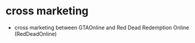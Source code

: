 
# cross marketing 

- cross marketing between GTAOnline and Red Dead Redemption Online (RedDeadOnline)
